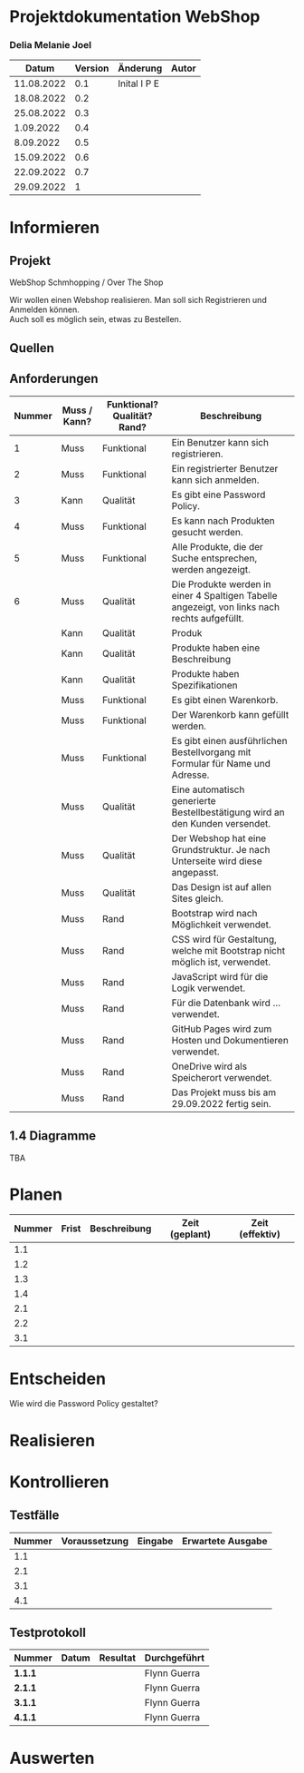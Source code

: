 # Projektdokumentation WebShop
### Delia Melanie Joel

| **Datum**  | **Version** | **Änderung** | **Autor** |
|------------|-------------|--------------|-----------|
| 11.08.2022 | 0.1         | Inital I P E |           |
| 18.08.2022 | 0.2         |              |           |
| 25.08.2022 | 0.3         |              |           |
| 1.09.2022  | 0.4         |              |           |
| 8.09.2022  | 0.5         |              |           |
| 15.09.2022 | 0.6         |              |           |
| 22.09.2022 | 0.7         |              |           |
| 29.09.2022 | 1           |              |           |

# Informieren

## Projekt

WebShop Schmhopping / Over The Shop

Wir wollen einen Webshop realisieren. Man soll sich Registrieren und Anmelden können.   
Auch soll es möglich sein, etwas zu Bestellen.

## Quellen

## Anforderungen

| **Nummer** | **Muss / Kann?** | **Funktional? Qualität? Rand?** | **Beschreibung**                                                                               |
|------------|------------------|---------------------------------|------------------------------------------------------------------------------------------------|
| 1          | Muss             | Funktional                      | Ein Benutzer kann sich registrieren.                                                           |
| 2          | Muss             | Funktional                      | Ein registrierter Benutzer kann sich anmelden.                                                 |
| 3          | Kann             | Qualität                        | Es gibt eine Password Policy.                                                                  |
| 4          | Muss             | Funktional                      | Es kann nach Produkten gesucht werden.                                                         |
| 5          | Muss             | Funktional                      | Alle Produkte, die der Suche entsprechen, werden angezeigt.                                    |
| 6          | Muss             | Qualität                        | Die Produkte werden in einer 4 Spaltigen Tabelle angezeigt, von links nach rechts aufgefüllt.  |
|            | Kann             | Qualität                        | Produk                                                                                         |
|            | Kann             | Qualität                        | Produkte haben eine Beschreibung                                                               |
|            | Kann             | Qualität                        | Produkte haben Spezifikationen                                                                 |
|            | Muss             | Funktional                      | Es gibt einen Warenkorb.                                                                       |
|            | Muss             | Funktional                      | Der Warenkorb kann gefüllt werden.                                                             |
|            | Muss             | Funktional                      | Es gibt einen ausführlichen Bestellvorgang mit Formular für Name und Adresse.                  |
|            | Muss             | Qualität                        | Eine automatisch generierte Bestellbestätigung wird an den Kunden versendet.                   |
|            | Muss             | Qualität                        | Der Webshop hat eine Grundstruktur. Je nach Unterseite wird diese angepasst.                   |
|            | Muss             | Qualität                        | Das Design ist auf allen Sites gleich.                                                         |
|            | Muss             | Rand                            | Bootstrap wird nach Möglichkeit verwendet.                                                     |
|            | Muss             | Rand                            | CSS wird für Gestaltung, welche mit Bootstrap nicht möglich ist, verwendet.                    |
|            | Muss             | Rand                            | JavaScript wird für die Logik verwendet.                                                       |
|            | Muss             | Rand                            | Für die Datenbank wird … verwendet.                                                            |
|            | Muss             | Rand                            | GitHub Pages wird zum Hosten und Dokumentieren verwendet.                                      |
|            | Muss             | Rand                            | OneDrive wird als Speicherort verwendet.                                                       |
|            | Muss             | Rand                            | Das Projekt muss bis am 29.09.2022 fertig sein.                                                |

## 1.4 Diagramme

TBA

#  Planen

| **Nummer** | **Frist** | **Beschreibung** | **Zeit (geplant)** | **Zeit (effektiv)** |
|------------|-----------|------------------|--------------------|---------------------|
| 1.1        |           |                  |                    |                     |
| 1.2        |           |                  |                    |                     |
| 1.3        |           |                  |                    |                     |
| 1.4        |           |                  |                    |                     |
| 2.1        |           |                  |                    |                     |
| 2.2        |           |                  |                    |                     |
| 3.1        |           |                  |                    |                     |

#  Entscheiden

Wie wird die Password Policy gestaltet?

#  Realisieren

# Kontrollieren
## Testfälle

| **Nummer** | **Voraussetzung** | **Eingabe** | **Erwartete Ausgabe** |
|------------|-------------------|-------------|-----------------------|
| 1.1        |                   |             |                       |
| 2.1        |                   |             |                       |
| 3.1        |                   |             |                       |
| 4.1        |                   |             |                       |

## Testprotokoll

| **Nummer** | **Datum** | **Resultat** | **Durchgeführt** |
|------------|-----------|--------------|------------------|
| **1.1.1**  |           |              | Flynn Guerra     |
| **2.1.1**  |           |              | Flynn Guerra     |
| **3.1.1**  |           |              | Flynn Guerra     |
| **4.1.1**  |           |              | Flynn Guerra     |

#  Auswerten
